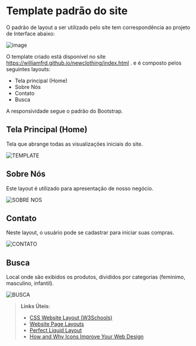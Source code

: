 # Template padrão do site

O padrão de layout a ser utilizado pelo site tem correspondência ao projeto de Interface abaixo:

![image](https://user-images.githubusercontent.com/89881486/138781014-7f6a7818-95f6-4d86-b4bc-e3acd5795967.png)

O template criado está disponível no site https://williamfrd.github.io/newclothing/index.html .  e é composto pelos seguintes layouts: 
-	Tela principal (Home)
-	Sobre Nós
-	Contato
-	Busca

A responsividade segue o padrão do Bootstrap.

## Tela Principal (Home)

Tela que abrange todas as visualizações iniciais do site.

![TEMPLATE](https://user-images.githubusercontent.com/89881486/138776951-e4ebad17-4820-48dc-a604-248162d3e946.jpeg)

## Sobre Nós

Este layout é utilizado para apresentação de nosso negócio.

![SOBRE NOS](https://user-images.githubusercontent.com/89881486/138781074-8cf9ef96-d60a-4f98-9f05-35ddc2d63b00.jpeg)

## Contato

Neste layout, o usuário pode se cadastrar para iniciar suas compras.

![CONTATO](https://user-images.githubusercontent.com/89881486/138781122-372d4bfe-4d44-4aea-8119-dbfeed278d49.jpeg)

## Busca

Local onde são exibidos os produtos, divididos por categorias (feminimo, masculino, infantil).

![BUSCA](https://user-images.githubusercontent.com/89881486/138781170-2e1dcba9-487e-4b5b-804c-670713eb2004.jpeg)

> **Links Úteis**:
>
> - [CSS Website Layout (W3Schools)](https://www.w3schools.com/css/css_website_layout.asp)
> - [Website Page Layouts](http://www.cellbiol.com/bioinformatics_web_development/chapter-3-your-first-web-page-learning-html-and-css/website-page-layouts/)
> - [Perfect Liquid Layout](https://matthewjamestaylor.com/perfect-liquid-layouts)
> - [How and Why Icons Improve Your Web Design](https://usabilla.com/blog/how-and-why-icons-improve-you-web-design/)
